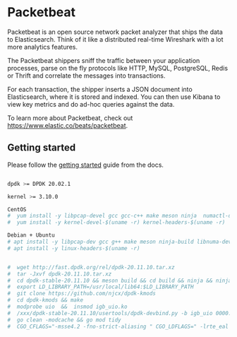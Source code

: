 
# Packetbeat

Packetbeat is an open source network packet analyzer that ships the data to
Elasticsearch. Think of it like a distributed real-time Wireshark with a lot
more analytics features.

The Packetbeat shippers sniff the traffic between your application processes,
parse on the fly protocols like HTTP, MySQL, PostgreSQL, Redis or Thrift and
correlate the messages into transactions.

For each transaction, the shipper inserts a JSON document into Elasticsearch,
where it is stored and indexed. You can then use Kibana to view key metrics and
do ad-hoc queries against the data.

To learn more about Packetbeat, check out <https://www.elastic.co/beats/packetbeat>.


## Getting started

Please follow the [getting started](https://www.elastic.co/guide/en/beats/packetbeat/current/packetbeat-installation-configuration.html)
guide from the docs.


```bash

dpdk >= DPDK 20.02.1

kernel >= 3.10.0

CentOS
#  yum install -y libpcap-devel gcc gcc-c++ make meson ninja  numactl-devel  numactl  net-tools pciutils
#  yum install -y kernel-devel-$(uname -r) kernel-headers-$(uname -r)

Debian + Ubuntu
# apt install -y libpcap-dev gcc g++ make meson ninja-build libnuma-dev numactl net-tools pciutils
# apt install -y linux-headers-$(uname -r)


#  wget http://fast.dpdk.org/rel/dpdk-20.11.10.tar.xz
#  tar -Jxvf dpdk-20.11.10.tar.xz
#  cd dpdk-stable-20.11.10 && meson build && cd build && ninja && ninja install
#  export LD_LIBRARY_PATH=/usr/local/lib64:$LD_LIBRARY_PATH
#  git clone https://github.com/njcx/dpdk-kmods
#  cd dpdk-kmods && make
#  modprobe uio  &&  insmod igb_uio.ko
#  /xxx/dpdk-stable-20.11.10/usertools/dpdk-devbind.py -b igb_uio 0000:03:00.0(pci-)
#  go clean -modcache && go mod tidy
#  CGO_CFLAGS="-msse4.2 -fno-strict-aliasing " CGO_LDFLAGS=" -lrte_eal -lrte_mbuf -lrte_mempool -lrte_ethdev -lpcap" go build


```


